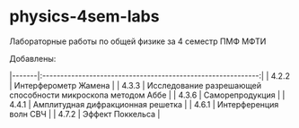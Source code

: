 # physics-4sem-labs
Лабораторные работы по общей физике за 4 семестр ПМФ МФТИ  

Добавлены:  

|-------|:------------------------------------------------------------:|
| 4.2.2 | Интерферометр Жамена                                         |
| 4.3.3 | Исследование разрешающей способности микроскопа методом Аббе |
| 4.3.6 | Саморепродукция                                              |
| 4.4.1 | Амплитудная дифракционная решетка                            |
| 4.6.1 | Интерференция волн СВЧ                                       |
| 4.7.2 | Эффект Поккельса                                             |
